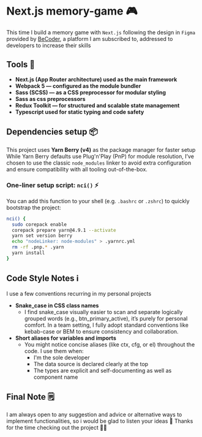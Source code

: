 # Next.js memory-game 🎮

This time I build a memory game with `Next.js` following the design in `Figma` provided by [BeCoder](https://becoder.dev/en/app), a platform I am subscribed to, addressed to developers to increase their skills

## Tools 🔨

- **Next.js (App Router architecture) used as the main framework**
- **Webpack 5 — configured as the module bundler**
- **Sass (SCSS) — as a CSS preprocessor for modular styling**
- **Sass as css preprocessors**
- **Redux Toolkit — for structured and scalable state management**
- **Typescript used for static typing and code safety**

## Dependencies setup 📦

This project uses **Yarn Berry (v4)** as the package manager for faster setup
While Yarn Berry defaults use Plug'n'Play (PnP) for module resolution, I’ve chosen to use the classic `node_modules` linker to avoid extra configuration and ensure compatibility with all tooling out-of-the-box.

### One-liner setup script: `nci()` ⚡

You can add this function to your shell (e.g. `.bashrc` or `.zshrc`) to quickly bootstrap the project:

```bash
nci() {
  sudo corepack enable
  corepack prepare yarn@4.9.1 --activate
  yarn set version berry
  echo "nodeLinker: node-modules" > .yarnrc.yml
  rm -rf .pnp.* .yarn
  yarn install
}
```

## Code Style Notes ℹ️

I use a few conventions recurring in my personal projects

- **Snake_case in CSS class names**
  - I find snake_case visually easier to scan and separate logically grouped words (e.g., btn_primary_active), it’s purely for personal comfort. In a team setting, I fully adopt standard conventions like kebab-case or BEM to ensure consistency and collaboration.
- **Short aliases for variables and imports**
  - You might notice concise aliases (like ctx, cfg, or el) throughout the code. I use them when:
    - I'm the sole developer
    - The data source is declared clearly at the top
    - The types are explicit and self-documenting as well as component name

## Final Note 🗒️

I am always open to any suggestion and advice or alternative ways to implement functionalities, so i would be glad to listen your ideas 🧐
Thanks for the time checking out the project ✌🏼
